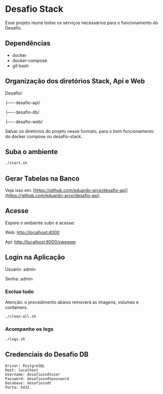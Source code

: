 # Desafio Stack

Esse projeto reune todos os serviços necessários para o funcionamento do Desafio.

## Dependências

* docker
* docker-compose
* git bash

## Organização dos diretórios Stack, Api e Web

Desafio/

├── desafio-api/

├── desafio-db/

├── desafio-web/

Salvar os diretórios do projeto nesse formato, 
para o bom funcionamento do docker compose no desafio-stack.

## Suba o ambiente

```sh
./start.sh
```

## Gerar Tabelas na Banco

Veja isso em: [https://github.com/eduardo-arce/desafio-api](https://github.com/eduardo-arce/desafio-api)

## Acesse

Espere o ambiente subir e acesse:

Web: [http://localhost:4000](http://localhost:4000)

Api: [http://localhost:8000/swagger](http://localhost:8000/swagger)

## Login na Aplicação

Usuário: admin

Senha: admin

### Exclua tudo

Atenção: o procedimento abaixo removerá as imagens, volumes e containers.

```sh
./clean-all.sh
```

### Acompanhe os logs

```sh
./logs.sh
```

## Credenciais do Desafio DB

```
Driver: PostgreSQL
Host: localhost
Username: desafioindtuser
Password: desafioindtpassword
Database: desafioindt
Porta: 5432
```
